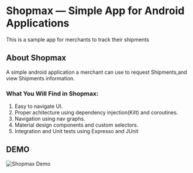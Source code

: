# Shopmax &mdash; Simple App for Android Applications

This is a sample app for merchants to track their shipments

## About Shopmax

A simple android application a merchant can use to request Shipments,and view Shipments
information.

### What You Will Find in Shopmax:
1. Easy to navigate UI.
2. Proper achitecture using dependency injection(Kilt) and coroutines.
3. Navigation using nav graphs.
4. Material design components and custom selectors.
5. Integration and Unit tests using Expresso and JUnit

## DEMO 
![Shopmax Demo](ijese.gif)

